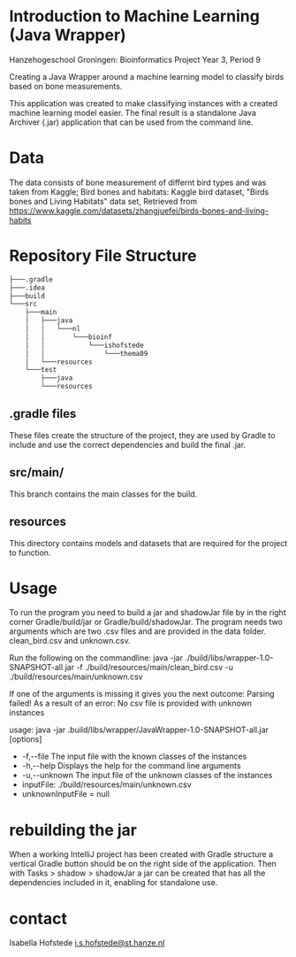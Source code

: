 # Introduction to Machine Learning (Java Wrapper)

Hanzehogeschool Groningen: Bioinformatics Project Year 3, Period 9

Creating a Java Wrapper around a machine learning model to classify birds based on bone measurements.

This application was created to make classifying instances with a created machine learning model easier. The final result is a standalone Java Archiver (.jar) application that can be used from the command line.

# Data 
The data consists of bone measurement of differnt bird types and was taken from Kaggle; Bird bones and habitats: Kaggle bird dataset, "Birds bones and Living Habitats" data set, Retrieved from
https://www.kaggle.com/datasets/zhangjuefei/birds-bones-and-living-habits 

# Repository File Structure

```bash
├───.gradle
├───.idea
├───build
└───src
    ├───main
    │   ├───java
    │   │   └───nl
    │   │       └───bioinf
    │   │           └───ishofstede
    │   │               └───thema09
    │   └───resources
    └───test
        ├───java
        └───resources
```
## .gradle files
These files create the structure of the project, they are used by Gradle to include and use the correct dependencies and build the final .jar.

## src/main/
This branch contains the main classes for the build. 

## resources
This directory contains models and datasets that are required for the project to function. 

# Usage 
To run the program you need to build a jar and shadowJar file by in the right corner Gradle/build/jar or Gradle/build/shadowJar. The program needs two arguments which are two .csv files and are provided in the data folder. clean_bird.csv and unknown.csv.

Run the following on the commandline:
java -jar ./build/libs/wrapper-1.0-SNAPSHOT-all.jar -f ./build/resources/main/clean_bird.csv -u ./build/resources/main/unknown.csv

If one of the arguments is missing it gives you the next outcome:
Parsing failed! As a result of an error: No csv file is provided with unknown instances

usage: java -jar .build/libs/wrapper/JavaWrapper-1.0-SNAPSHOT-all.jar [options]
* -f,--file The input file with the known classes of the instances
* -h,--help Displays the help for the command line arguments
* -u,--unknown The input file of the unknown classes of the instances
* inputFile: ./build/resources/main/unknown.csv
* unknownInputFile = null

# rebuilding the jar
When a working IntelliJ project has been created with Gradle structure a vertical Gradle button should be on the right side of the application.
Then with Tasks > shadow > shadowJar a jar can be created that has all the dependencies included in it, enabling for standalone use.

# contact
Isabella Hofstede
i.s.hofstede@st.hanze.nl 
